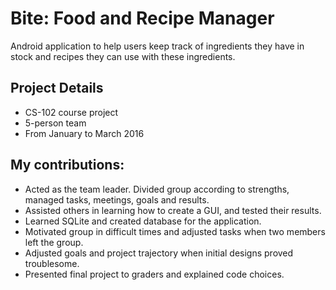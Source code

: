 # Bite: Food and Recipe Manager
Android application to help users keep track of ingredients they have in stock and recipes they can use with these ingredients.
## Project Details
- CS-102 course project
- 5-person team
- From January to March 2016
## My contributions:
- Acted as the team leader. Divided group according to strengths, managed tasks, meetings, goals and results.
- Assisted others in learning how to create a GUI, and tested their results.
- Learned SQLite and created database for the application.
- Motivated group in difficult times and adjusted tasks when two members left the group.
- Adjusted goals and project trajectory when initial designs proved troublesome.
- Presented final project to graders and explained code choices. 
